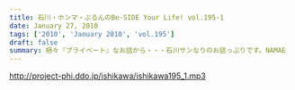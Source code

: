 ```yaml
---
title: 石川・ホンマ・ぶるんのBe-SIDE Your Life! vol.195-1
date: January 27, 2010
tags: ['2010', 'January 2010', 'vol.195']
draft: false
summary: 極々『プライベート』なお話から・・・石川サンなりのお話っぷりです。NAMAE
---
```


http://project-phi.ddo.jp/ishikawa/ishikawa195_1.mp3